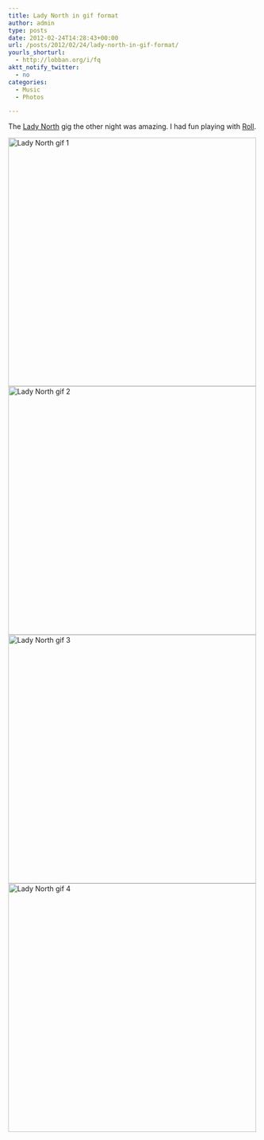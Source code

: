 ```yaml
---
title: Lady North in gif format
author: admin
type: posts
date: 2012-02-24T14:28:43+00:00
url: /posts/2012/02/24/lady-north-in-gif-format/
yourls_shorturl:
  - http://lobban.org/i/fq
aktt_notify_twitter:
  - no
categories:
  - Music
  - Photos

---
```

The [Lady North][1] gig the other night was amazing. I had fun playing with [Roll][2].

<img class="alignnone size-full wp-image-1469216529" title="4f45629bca876" src="http://lobban.org/wp-content/uploads/2012/02/4f45629bca876.gif" alt="Lady North gif 1" width="500" height="500" srcset="https://lobban.org/wp-content/uploads/2012/02/4f45629bca876.gif 500w, https://lobban.org/wp-content/uploads/2012/02/4f45629bca876-150x150.gif 150w, https://lobban.org/wp-content/uploads/2012/02/4f45629bca876-300x300.gif 300w" sizes="(max-width: 500px) 100vw, 500px" />

<img class="alignnone size-full wp-image-1469216531" title="4f456566b828f" src="http://lobban.org/wp-content/uploads/2012/02/4f456566b828f.gif" alt="Lady North gif 2" width="500" height="500" srcset="https://lobban.org/wp-content/uploads/2012/02/4f456566b828f.gif 500w, https://lobban.org/wp-content/uploads/2012/02/4f456566b828f-150x150.gif 150w, https://lobban.org/wp-content/uploads/2012/02/4f456566b828f-300x300.gif 300w" sizes="(max-width: 500px) 100vw, 500px" />

<img class="alignnone size-full wp-image-1469216530" title="4f45650725fc6" src="http://lobban.org/wp-content/uploads/2012/02/4f45650725fc6.gif" alt="Lady North gif 3" width="500" height="500" srcset="https://lobban.org/wp-content/uploads/2012/02/4f45650725fc6.gif 500w, https://lobban.org/wp-content/uploads/2012/02/4f45650725fc6-150x150.gif 150w, https://lobban.org/wp-content/uploads/2012/02/4f45650725fc6-300x300.gif 300w" sizes="(max-width: 500px) 100vw, 500px" />

<img class="alignnone size-full wp-image-1469216532" title="4f4567b190eba" src="http://lobban.org/wp-content/uploads/2012/02/4f4567b190eba.gif" alt="Lady North gif 4" width="500" height="500" srcset="https://lobban.org/wp-content/uploads/2012/02/4f4567b190eba.gif 500w, https://lobban.org/wp-content/uploads/2012/02/4f4567b190eba-150x150.gif 150w, https://lobban.org/wp-content/uploads/2012/02/4f4567b190eba-300x300.gif 300w" sizes="(max-width: 500px) 100vw, 500px" />

 [1]: http://gerrylovesrecords.com/artist/lady-north/
 [2]: http://itunes.apple.com/us/app/roll!/id464709330?mt=8